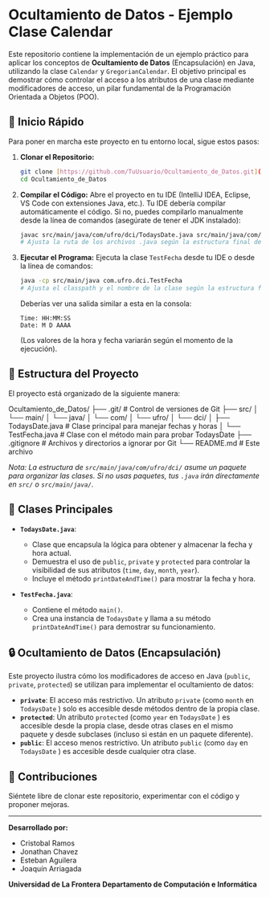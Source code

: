 # Ocultamiento de Datos - Ejemplo Clase Calendar

Este repositorio contiene la implementación de un ejemplo práctico para aplicar los conceptos de **Ocultamiento de Datos** (Encapsulación) en Java, utilizando la clase `Calendar` y `GregorianCalendar`. El objetivo principal es demostrar cómo controlar el acceso a los atributos de una clase mediante modificadores de acceso, un pilar fundamental de la Programación Orientada a Objetos (POO).

## 🚀 Inicio Rápido

Para poner en marcha este proyecto en tu entorno local, sigue estos pasos:

1.  **Clonar el Repositorio:**
    ```bash
    git clone [https://github.com/TuUsuario/Ocultamiento_de_Datos.git](https://github.com/TuUsuario/Ocultamiento_de_Datos.git)
    cd Ocultamiento_de_Datos
    ```
2.  **Compilar el Código:**
    Abre el proyecto en tu IDE (IntelliJ IDEA, Eclipse, VS Code con extensiones Java, etc.). Tu IDE debería compilar automáticamente el código. Si no, puedes compilarlo manualmente desde la línea de comandos (asegúrate de tener el JDK instalado):
    ```bash
    javac src/main/java/com/ufro/dci/TodaysDate.java src/main/java/com/ufro/dci/TestFecha.java 
    # Ajusta la ruta de los archivos .java según la estructura final de tu proyecto
    ```
3.  **Ejecutar el Programa:**
    Ejecuta la clase `TestFecha` desde tu IDE o desde la línea de comandos:
    ```bash
    java -cp src/main/java com.ufro.dci.TestFecha
    # Ajusta el classpath y el nombre de la clase según la estructura final de tu proyecto
    ```

    Deberías ver una salida similar a esta en la consola:
    ```
    Time: HH:MM:SS
    Date: M D AAAA
    ```
    (Los valores de la hora y fecha variarán según el momento de la ejecución).

## 📂 Estructura del Proyecto

El proyecto está organizado de la siguiente manera:

Ocultamiento_de_Datos/
├── .git/                     # Control de versiones de Git
├── src/
│   └── main/
│       └── java/
│           └── com/
│               └── ufro/
│                   └── dci/
│                       ├── TodaysDate.java   # Clase principal para manejar fechas y horas
│                       └── TestFecha.java    # Clase con el método main para probar TodaysDate
├── .gitignore                # Archivos y directorios a ignorar por Git
└── README.md                 # Este archivo

*Nota: La estructura de `src/main/java/com/ufro/dci/` asume un paquete para organizar las clases. Si no usas paquetes, tus `.java` irán directamente en `src/` o `src/main/java/`.*

## 📖 Clases Principales

* **`TodaysDate.java`**:
    * Clase que encapsula la lógica para obtener y almacenar la fecha y hora actual.
    * Demuestra el uso de `public`, `private` y `protected` para controlar la visibilidad de sus atributos (`time`, `day`, `month`, `year`).
    * Incluye el método `printDateAndTime()` para mostrar la fecha y hora.

* **`TestFecha.java`**:
    * Contiene el método `main()`.
    * Crea una instancia de `TodaysDate` y llama a su método `printDateAndTime()` para demostrar su funcionamiento.

## 🔒 Ocultamiento de Datos (Encapsulación)

Este proyecto ilustra cómo los modificadores de acceso en Java (`public`, `private`, `protected`) se utilizan para implementar el ocultamiento de datos:

* **`private`**: El acceso más restrictivo. Un atributo `private` (como `month` en `TodaysDate` ) solo es accesible desde métodos dentro de la propia clase.
* **`protected`**: Un atributo `protected` (como `year` en `TodaysDate` ) es accesible desde la propia clase, desde otras clases en el mismo paquete y desde subclases (incluso si están en un paquete diferente).
* **`public`**: El acceso menos restrictivo. Un atributo `public` (como `day` en `TodaysDate` ) es accesible desde cualquier otra clase.

## 🤝 Contribuciones

Siéntete libre de clonar este repositorio, experimentar con el código y proponer mejoras.

---
**Desarrollado por:**

* Cristobal Ramos 
* Jonathan Chavez 
* Esteban Aguilera  
* Joaquín Arriagada  

**Universidad de La Frontera**
**Departamento de Computación e Informática**
